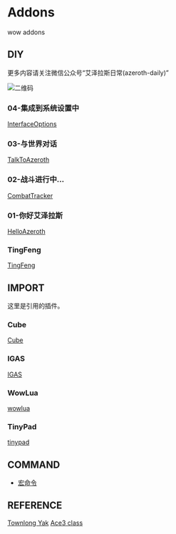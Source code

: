 # Addons
wow addons

## DIY

更多内容请关注微信公众号“艾泽拉斯日常(azeroth-daily)”

![二维码](https://s2.ax1x.com/2019/11/20/MflCb8.png)

### 04-集成到系统设置中

[InterfaceOptions](./04_InterfaceOptions)

### 03-与世界对话

[TalkToAzeroth](./03_TalkToAzeroth)

### 02-战斗进行中...

[CombatTracker](./02_CombatTracker)

### 01-你好艾泽拉斯

[HelloAzeroth](./01_HelloAzeroth)

### TingFeng

[TingFeng](./TingFeng)



## IMPORT

这里是引用的插件。

### Cube

[Cube](./Cube)

### IGAS

[IGAS](./IGAS)

### WowLua

[wowlua](./WowLua)

### TinyPad

[tinypad](./TinyPad)


## COMMAND

- [宏命令](./MACRO.md)


## REFERENCE

[Townlong Yak](https://www.townlong-yak.com/)
[Ace3 class](https://wow.gamepedia.com/WelcomeHome_-_Your_first_Ace3_Addon)
